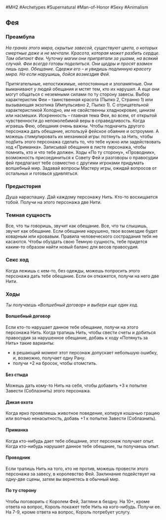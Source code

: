#MH2 #Archetypes #Supernatural #Man-of-Honor #Sexy #Animalism 
## **Фея**

### **Преамбула**

*На гранях этого мира, скрытые завесой, существуют цвета, о которых смертные даже и не мечтали. Красота, которая может разбить сердце. Там обитают Феи. Чуточку магии они припрятали за ушами, на всякий случай.*
*Феи всегда готовы поделиться. Они щедры и просят взамен лишь одно. Обещание. Сдержи его – и увидишь подлинную красоту мира. Но если нарушишь, бойся возмездия Фей.*

Притягательные, непостижимые, непостоянные и злопамятные. Они выманивают у людей обещания и мстят тем, кто их нарушил. А еще они могут общаться с неземными силами по ту сторону завесы. 
Выбор характеристик Феи – таинственная красота (Пылко 2, Странно 1) или вызывающая экзотика (Импульсивно 2, Пылко 1). С отрицательной характеристикой Холодно, им не свойственны хладнокровие, цинизм или насмешки. Искренность – главная тема Феи, во всем, от открытой чувственности до непоколебимой веры в справедливость. 
Когда играешь Фею, обещания очень важны. Чтобы подначить другого персонажа дать обещание, используй фейское обаяние и остроумие. А можешь стимулировать их механикой игры: потянуть за Нить, чтобы подбить этого персонажа сделать то, что тебе нужно или задействовать ход «Приманка». 
Записывай обещания в листе персонажа, чтобы помнить, кто и что тебе должен. 
Ходы «По ту сторону», «Проводник», возможность присоединиться к Совету Фей и разговоры о правосудии фей предлагают тебе совместно с другими игроками придумать волшебный мир. Задавай вопросы Мастеру игры, ожидай вопросов от остальных и готовься удивляться.

### **Предыстория**

Душа нараспашку. Дай каждому персонажу Нить. 
Кто-то восхищается тобой. Получи на этого персонажа две Нити.

### **Темная сущность**

Все, что ты говоришь, звучит как обещание. Все, что ты слышишь, звучит как обещание. Если обещание нарушено, твое возмездие будет коварным или кровавым. Правила человеческого сострадания тебя не касаются. Чтобы обуздать свою Темную сущность, тебе придется каким-то образом найти новый баланс для весов правосудия.

### **Секс ход**

Когда лежишь с кем-то, без одежды, можешь попросить этого персонажа дать тебе обещание. Если он откажется, получи на него две Нити.

### **Ходы**
*Ты получаешь «Волшебный договор» и выбери еще один ход.*

#### **Волшебный договор** 
Если кто-то нарушает данное тебе обещание, получи на этого персонажа Нить. Когда тратишь Нить, чтобы свести счеты и добиться правосудия за нарушенное обещание, добавь к ходу «Потянуть за Нить» такие варианты: 
- в решающий момент этот персонаж допускает небольшую ошибку, и, возможно, получает одну Рану. 
- получи +2 на бросок, чтобы отомстить.

#### **Без стыда** 
Можешь дать кому-то Нить на себя, чтобы добавить +3 к попытке Завести (Соблазнить) этого персонажа.

#### **Дикая охота** 
Когда ярко проявляешь животное поведение, копируя кошачью грацию или волчью ненасытность, добавь +1 к попытке Завести (Соблазнить).

#### **Приманка**
Когда кто-нибудь дает тебе обещание, этот персонаж получает опыт. Когда кто-нибудь нарушает данное тебе обещание, ты получаешь опыт.

#### **Проводник** 
Если тратишь Нить на того, кто не против, можешь провести этого персонажа за завесу, в королевство Фей. Заклинание подействует на одну-две сцены, затем вы вернетесь в обычный мир.

#### **По ту сторону** 
Чтобы поговорить с Королем Фей, Загляни в бездну. На 10+, кроме ответа на вопрос, Король покажет тебе Нить на кого-нибудь. Получи ее. На 7-9, кроме ответа на вопрос, Король потребует услугу.
